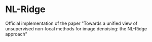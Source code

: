# NL-Ridge
Official implementation of the paper "Towards a unified view of unsupervised non-local methods for image denoising: the NL-Ridge approach"
